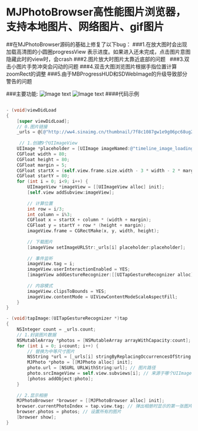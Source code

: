 # MJPhotoBrowser高性能图片浏览器，支持本地图片、网络图片、gif图片
##在MJPhotoBrowser源码的基础上修复了以下bug：
###1.在放大图时会出现加载高清图的小圆圈progressView 表示进度。如果进入还未完成，点击图片意图隐藏此时的view时，会crash 
###2.图片放大时图片太靠近底部的问题  
###3.双击小图片手势冲突会闪动的问题 
###4.双击大图浏览图片根据手指位置计算zoomRect的调整 
###5.由于MBProgressHUD和SDWebImage的升级导致部分警告的问题

###主要功能:
![Image text](https://raw.githubusercontent.com/coder-zwz/MJPhotoBrowser/master/screenshots/Simulator0.png)
![Image text](https://raw.githubusercontent.com/coder-zwz/MJPhotoBrowser/master/screenshots/Simulator3.png)
####代码示例
```Objective-C

- (void)viewDidLoad
{
    [super viewDidLoad];
    // 0.图片链接
    _urls = @[@"http://ww4.sinaimg.cn/thumbnail/7f8c1087gw1e9g06pc68ug20ag05y4qq.gif", @"http://ww3.sinaimg.cn/thumbnail/8e88b0c1gw1e9lpr0nly5j20pf0gygo6.jpg", @"http://ww4.sinaimg.cn/thumbnail/8e88b0c1gw1e9lpr1d0vyj20pf0gytcj.jpg", @"http://ww3.sinaimg.cn/thumbnail/8e88b0c1gw1e9lpr1xydcj20gy0o9q6s.jpg", @"http://ww2.sinaimg.cn/thumbnail/8e88b0c1gw1e9lpr2n1jjj20gy0o9tcc.jpg", @"http://ww2.sinaimg.cn/thumbnail/8e88b0c1gw1e9lpr39ht9j20gy0o6q74.jpg", @"http://ww3.sinaimg.cn/thumbnail/8e88b0c1gw1e9lpr3xvtlj20gy0obadv.jpg", @"http://ww4.sinaimg.cn/thumbnail/8e88b0c1gw1e9lpr4nndfj20gy0o9q6i.jpg", @"http://ww3.sinaimg.cn/thumbnail/8e88b0c1gw1e9lpr57tn9j20gy0obn0f.jpg"];
    
	 // 1.创建9个UIImageView
    UIImage *placeholder = [UIImage imageNamed:@"timeline_image_loading.png"];
    CGFloat width = 80;
    CGFloat height = 80;
    CGFloat margin = 5;
    CGFloat startX = (self.view.frame.size.width - 3 * width - 2 * margin) * 0.5;
    CGFloat startY = 80;
    for (int i = 0; i<9; i++) {
        UIImageView *imageView = [[UIImageView alloc] init];
        [self.view addSubview:imageView];
        
        // 计算位置
        int row = i/3;
        int column = i%3;
        CGFloat x = startX + column * (width + margin);
        CGFloat y = startY + row * (height + margin);
        imageView.frame = CGRectMake(x, y, width, height);
        
        // 下载图片
        [imageView setImageURLStr:_urls[i] placeholder:placeholder];
        
        // 事件监听
        imageView.tag = i;
        imageView.userInteractionEnabled = YES;
        [imageView addGestureRecognizer:[[UITapGestureRecognizer alloc] initWithTarget:self action:@selector(tapImage:)]];
        
        // 内容模式
        imageView.clipsToBounds = YES;
        imageView.contentMode = UIViewContentModeScaleAspectFill;
    }
}

- (void)tapImage:(UITapGestureRecognizer *)tap
{
    NSInteger count = _urls.count;
    // 1.封装图片数据
    NSMutableArray *photos = [NSMutableArray arrayWithCapacity:count];
    for (int i = 0; i<count; i++) {
        // 替换为中等尺寸图片
        NSString *url = [_urls[i] stringByReplacingOccurrencesOfString:@"thumbnail" withString:@"bmiddle"];
        MJPhoto *photo = [[MJPhoto alloc] init];
        photo.url = [NSURL URLWithString:url]; // 图片路径
        photo.srcImageView = self.view.subviews[i]; // 来源于哪个UIImageView
        [photos addObject:photo];
    }
    
    // 2.显示相册
    MJPhotoBrowser *browser = [[MJPhotoBrowser alloc] init];
    browser.currentPhotoIndex = tap.view.tag; // 弹出相册时显示的第一张图片是？
    browser.photos = photos; // 设置所有的图片
    [browser show];
}
  
```
